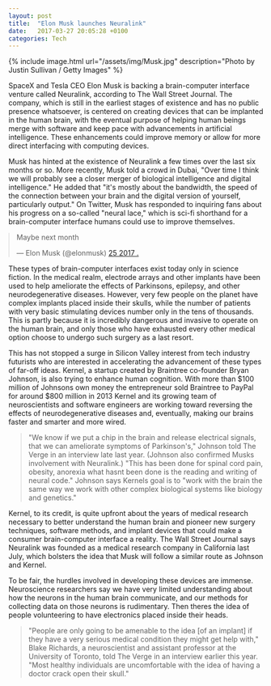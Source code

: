 ```yaml
---
layout: post
title:  "Elon Musk launches Neuralink"
date:   2017-03-27 20:05:28 +0100
categories: Tech
---
```

{% include image.html url="/assets/img/Musk.jpg" description="Photo by Justin Sullivan / Getty Images" %}

SpaceX and Tesla CEO Elon Musk is backing a brain-computer interface venture called Neuralink, according to The Wall Street Journal. The company, which is still in the earliest stages of existence and has no public presence whatsoever, is centered on creating devices that can be implanted in the human brain, with the eventual purpose of helping human beings merge with software and keep pace with advancements in artificial intelligence. These enhancements could improve memory or allow for more direct interfacing with computing devices.

Musk has hinted at the existence of Neuralink a few times over the last six months or so. More recently, Musk told a crowd in Dubai, "Over time I think we will probably see a closer merger of biological intelligence and digital intelligence." He added that "it's mostly about the bandwidth, the speed of the connection between your brain and the digital version of yourself, particularly output." On Twitter, Musk has responded to inquiring fans about his progress on a so-called "neural lace," which is sci-fi shorthand for a brain-computer interface humans could use to improve themselves.

<div class="center"><blockquote style="margin: 0 auto;" class="twitter-tweet" data-lang="ru"><p lang="en" dir="ltr">Maybe next month</p>&mdash; Elon Musk (@elonmusk) <a href="https://twitter.com/elonmusk/status/824182237352562688?ref_src=twsrc%5Etfw">25  2017 .</a></blockquote>
</div><script async src="https://platform.twitter.com/widgets.js" charset="utf-8"></script>

These types of brain-computer interfaces exist today only in science fiction. In the medical realm, electrode arrays and other implants have been used to help ameliorate the effects of Parkinsons, epilepsy, and other neurodegenerative diseases. However, very few people on the planet have complex implants placed inside their skulls, while the number of patients with very basic stimulating devices number only in the tens of thousands. This is partly because it is incredibly dangerous and invasive to operate on the human brain, and only those who have exhausted every other medical option choose to undergo such surgery as a last resort.

This has not stopped a surge in Silicon Valley interest from tech industry futurists who are interested in accelerating the advancement of these types of far-off ideas. Kernel, a startup created by Braintree co-founder Bryan Johnson, is also trying to enhance human cognition. With more than $100 million of Johnsons own money  the entrepreneur sold Braintree to PayPal for around $800 million in 2013  Kernel and its growing team of neuroscientists and software engineers are working toward reversing the effects of neurodegenerative diseases and, eventually, making our brains faster and smarter and more wired.

>"We know if we put a chip in the brain and release electrical signals, that we can ameliorate symptoms of Parkinson's," Johnson told The Verge in an interview late last year. (Johnson also confirmed Musks involvement with Neuralink.) "This has been done for spinal cord pain, obesity, anorexia what hasnt been done is the reading and writing of neural code." Johnson says Kernels goal is to "work with the brain the same way we work with other complex biological systems like biology and genetics."


Kernel, to its credit, is quite upfront about the years of medical research necessary to better understand the human brain and pioneer new surgery techniques, software methods, and implant devices that could make a consumer brain-computer interface a reality. The Wall Street Journal says Neuralink was founded as a medical research company in California last July, which bolsters the idea that Musk will follow a similar route as Johnson and Kernel.

To be fair, the hurdles involved in developing these devices are immense. Neuroscience researchers say we have very limited understanding about how the neurons in the human brain communicate, and our methods for collecting data on those neurons is rudimentary. Then theres the idea of people volunteering to have electronics placed inside their heads.

>"People are only going to be amenable to the idea [of an implant] if they have a very serious medical condition they might get help with," Blake Richards, a neuroscientist and assistant professor at the University of Toronto, told The Verge in an interview earlier this year. "Most healthy individuals are uncomfortable with the idea of having a doctor crack open their skull."
